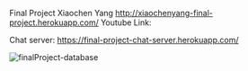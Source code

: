 Final Project Xiaochen Yang
http://xiaochenyang-final-project.herokuapp.com/
Youtube Link:

Chat server: 
https://final-project-chat-server.herokuapp.com/

![finalProject-database](https://user-images.githubusercontent.com/43738941/81147430-2417dd00-8f2f-11ea-9fb6-996679ff9f1c.jpeg)

